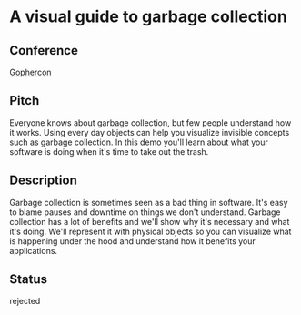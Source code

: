 # A visual guide to garbage collection

## Conference
[Gophercon](https://www.gophercon.com/)

## Pitch
Everyone knows about garbage collection, but few people understand how it works.
Using every day objects can help you visualize invisible concepts such as garbage collection.
In this demo you'll learn about what your software is doing when it's time to take out the trash.

## Description
Garbage collection is sometimes seen as a bad thing in software.
It's easy to blame pauses and downtime on things we don't understand.
Garbage collection has a lot of benefits and we'll show why it's necessary and what it's doing.
We'll represent it with physical objects so you can visualize what is happening under the hood and understand how it benefits your applications.

## Status
rejected
